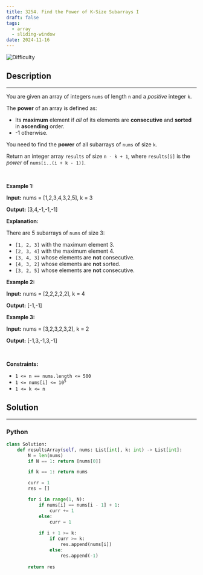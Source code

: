 ```yaml
---
title: 3254. Find the Power of K-Size Subarrays I
draft: false
tags: 
  - array
  - sliding-window
date: 2024-11-16
---
```


![Difficulty](https://img.shields.io/badge/Difficulty-Medium-blue.svg)

## Description

---
<p>You are given an array of integers <code>nums</code> of length <code>n</code> and a <em>positive</em> integer <code>k</code>.</p>

<p>The <strong>power</strong> of an array is defined as:</p>

<ul>
	<li>Its <strong>maximum</strong> element if <em>all</em> of its elements are <strong>consecutive</strong> and <strong>sorted</strong> in <strong>ascending</strong> order.</li>
	<li>-1 otherwise.</li>
</ul>

<p>You need to find the <strong>power</strong> of all <span data-keyword="subarray-nonempty">subarrays</span> of <code>nums</code> of size <code>k</code>.</p>

<p>Return an integer array <code>results</code> of size <code>n - k + 1</code>, where <code>results[i]</code> is the <em>power</em> of <code>nums[i..(i + k - 1)]</code>.</p>

<p>&nbsp;</p>
<p><strong class="example">Example 1:</strong></p>

<div class="example-block">
<p><strong>Input:</strong> <span class="example-io">nums = [1,2,3,4,3,2,5], k = 3</span></p>

<p><strong>Output:</strong> [3,4,-1,-1,-1]</p>

<p><strong>Explanation:</strong></p>

<p>There are 5 subarrays of <code>nums</code> of size 3:</p>

<ul>
	<li><code>[1, 2, 3]</code> with the maximum element 3.</li>
	<li><code>[2, 3, 4]</code> with the maximum element 4.</li>
	<li><code>[3, 4, 3]</code> whose elements are <strong>not</strong> consecutive.</li>
	<li><code>[4, 3, 2]</code> whose elements are <strong>not</strong> sorted.</li>
	<li><code>[3, 2, 5]</code> whose elements are <strong>not</strong> consecutive.</li>
</ul>
</div>

<p><strong class="example">Example 2:</strong></p>

<div class="example-block">
<p><strong>Input:</strong> <span class="example-io">nums = [2,2,2,2,2], k = 4</span></p>

<p><strong>Output:</strong> <span class="example-io">[-1,-1]</span></p>
</div>

<p><strong class="example">Example 3:</strong></p>

<div class="example-block">
<p><strong>Input:</strong> <span class="example-io">nums = [3,2,3,2,3,2], k = 2</span></p>

<p><strong>Output:</strong> <span class="example-io">[-1,3,-1,3,-1]</span></p>
</div>

<p>&nbsp;</p>
<p><strong>Constraints:</strong></p>

<ul>
	<li><code>1 &lt;= n == nums.length &lt;= 500</code></li>
	<li><code>1 &lt;= nums[i] &lt;= 10<sup>5</sup></code></li>
	<li><code>1 &lt;= k &lt;= n</code></li>
</ul>


## Solution

---
### Python
``` py title='find-the-power-of-k-size-subarrays-i'
class Solution:
    def resultsArray(self, nums: List[int], k: int) -> List[int]:
        N = len(nums)
        if N == 1: return [nums[0]]

        if k == 1: return nums

        curr = 1
        res = []

        for i in range(1, N):
            if nums[i] == nums[i - 1] + 1:
                curr += 1
            else:
                curr = 1
            
            if i + 1 >= k:
                if curr >= k:
                    res.append(nums[i])
                else:
                    res.append(-1)
        
        return res


```

